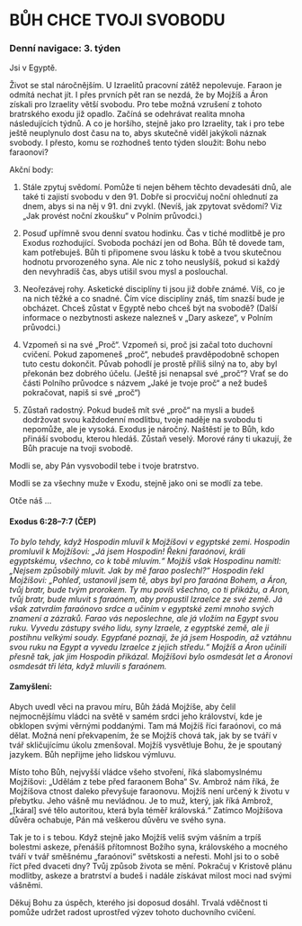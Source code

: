 # BŮH CHCE TVOJI SVOBODU

### Denní navigace: 3. týden

Jsi v Egyptě.

Život se stal náročnějším. U Izraelitů pracovní zátěž nepolevuje. Faraon je odmítá nechat jít. I přes prvních pět ran se nezdá, že by Mojžíš a Áron získali pro Izraelity větší svobodu. Pro tebe možná vzrušení z tohoto bratrského exodu již opadlo. Začíná se odehrávat realita mnoha následujících týdnů. A co je horšího, stejně jako pro Izraelity, tak i pro tebe ještě neuplynulo dost času na to, abys skutečně viděl jakýkoli náznak svobody. I přesto, komu se rozhodneš tento týden sloužit: Bohu nebo faraonovi?

Akční body:
1. Stále zpytuj svědomí. Pomůže ti nejen během těchto devadesáti dnů, ale také ti zajistí svobodu v den 91. Dobře si procvičuj noční ohlednutí za dnem, abys si na něj v 91. dni zvykl. (Nevíš, jak zpytovat svědomí? Viz „Jak provést noční zkoušku“ v Polním průvodci.)

2. Posuď upřímně svou denní svatou hodinku. Čas v tiché modlitbě je pro Exodus rozhodující. Svoboda pochází jen od Boha. Bůh tě dovede tam, kam potřebuješ. Bůh ti připomene svou lásku k tobě a tvou skutečnou hodnotu prvorozeného syna. Ale nic z toho neuslyšíš, pokud si každý den nevyhradíš čas, abys utišil svou mysl a poslouchal.

3. Neořezávej rohy. Asketické disciplíny ti jsou již dobře známé. Víš, co je na nich těžké a co snadné. Čím více disciplíny znáš, tím snazší bude je obcházet. Chceš zůstat v Egyptě nebo chceš být na svobodě? (Další informace o nezbytnosti askeze nalezneš v „Dary askeze“, v Polním průvodci.)

4. Vzpomeň si na své „Proč“. Vzpomeň si, proč jsi začal toto duchovní cvičení. Pokud zapomeneš „proč“, nebudeš pravděpodobně schopen tuto cestu dokončit. Půvab pohodlí je prostě příliš silný na to, aby byl překonán bez dobrého účelu. (Ještě jsi nenapsal své „proč“? Vrať se do části Polního průvodce s názvem „Jaké je tvoje proč“ a než budeš pokračovat, napiš si své „proč“)


5. Zůstaň radostný. Pokud budeš mít své „proč“ na mysli a budeš dodržovat svou každodenní modlitbu, tvoje naděje na svobodu ti nepomůže, ale je vysoká. Exodus je náročný. Naštěstí je to Bůh, kdo přináší svobodu, kterou hledáš. Zůstaň veselý. Morové rány ti ukazují, že Bůh pracuje na tvoji svobodě.

Modli se, aby Pán vysvobodil tebe i tvoje bratrstvo.

Modli se za všechny muže v Exodu, stejně jako oni se modlí za tebe.

Otče náš …


#### Exodus 6:28–7:7 (ČEP)
*To bylo tehdy, když Hospodin mluvil k Mojžíšovi v egyptské zemi. Hospodin promluvil k Mojžíšovi: „Já jsem Hospodin! Řekni faraónovi, králi egyptskému, všechno, co k tobě mluvím.“ Mojžíš však Hospodinu namítl: „Nejsem způsobilý mluvit. Jak by mě farao poslechl?“ Hospodin řekl Mojžíšovi: „Pohleď, ustanovil jsem tě, abys byl pro faraóna Bohem, a Áron, tvůj bratr, bude tvým prorokem. Ty mu povíš všechno, co ti přikážu, a Áron, tvůj bratr, bude mluvit s faraónem, aby propustil Izraelce ze své země. Já však zatvrdím faraónovo srdce a učiním v egyptské zemi mnoho svých znamení a zázraků. Farao vás neposlechne, ale já vložím na Egypt svou ruku. Vyvedu zástupy svého lidu, syny Izraele, z egyptské země, ale ji postihnu velkými soudy. Egypťané poznají, že já jsem Hospodin, až vztáhnu svou ruku na Egypt a vyvedu Izraelce z jejich středu.“ Mojžíš a Áron učinili přesně tak, jak jim Hospodin přikázal. Mojžíšovi bylo osmdesát let a Áronovi osmdesát tři léta, když mluvili s faraónem.*

#### Zamyšlení:
Abych uvedl věci na pravou míru, Bůh žádá Mojžíše, aby čelil nejmocnějšímu vládci na světě v samém srdci jeho království, kde je obklopen svými věrnými poddanými. Tam má Mojžíš říci faraónovi, co má dělat. Možná není překvapením, že se Mojžíš chová tak, jak by se tváří v tvář skličujícímu úkolu zmenšoval. Mojžíš vysvětluje Bohu, že je spoutaný jazykem. Bůh nepřijme jeho lidskou výmluvu.

Místo toho Bůh, nejvyšší vládce všeho stvoření, říká slabomyslnému Mojžíšovi: „Udělám z tebe před faraonem Boha“ Sv. Ambrož nám říká, že Mojžíšova ctnost daleko převyšuje faraonovu. Mojžíš není určený k životu v přebytku. Jeho vášně mu nevládnou. Je to muž, který, jak říká Ambrož, „[káral] své tělo autoritou, která byla téměř královská.“ Zatímco Mojžíšova důvěra ochabuje, Pán má veškerou důvěru ve svého syna.

Tak je to i s tebou. Když stejně jako Mojžíš velíš svým vášním a trpíš bolestmi askeze, přenášíš přítomnost Božího syna, královského a mocného tváří v tvář směšnému „faraónovi“ světskosti a neřesti. Mohl jsi to o sobě říct před dvaceti dny? Tvůj způsob života se mění. Pokračuj v Kristově plánu modlitby, askeze a bratrství a budeš i nadále získávat milost moci nad svými vášněmi.

Děkuj Bohu za úspěch, kterého jsi doposud dosáhl. Trvalá vděčnost ti pomůže udržet radost uprostřed výzev tohoto duchovního cvičení.
